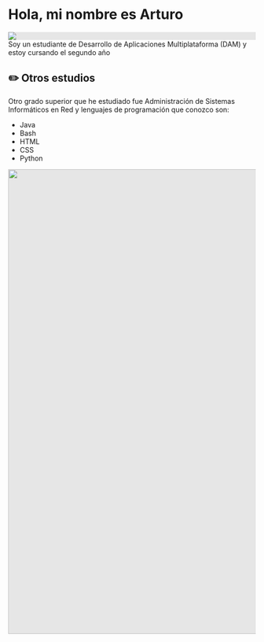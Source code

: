 # Hola, mi nombre es Arturo

<img style="display: block;-webkit-user-select: none;margin: auto;background-color: hsl(0, 0%, 90%);" src="https://github.com/images/mona-whisper.gif"> Soy un estudiante de Desarrollo de Aplicaciones Multiplataforma (DAM) y estoy cursando el segundo año

## ✏️ Otros estudios

Otro grado superior que he estudiado fue Administración de Sistemas Informáticos en Red y lenguajes de programación que conozco son:
- Java
- Bash
- HTML
- CSS
- Python
<div align="center">
<img style="display: block;-webkit-user-select: none;margin: auto;cursor: zoom-in;background-color: hsl(0, 0%, 90%);" src="https://media0.giphy.com/media/v1.Y2lkPTc5MGI3NjExajhoamxvY2o5NmZ5dmF4NTJrZnJ2d28zbnllN3ptOTZubXpqdWFmYiZlcD12MV9pbnRlcm5hbF9naWZfYnlfaWQmY3Q9cw/P6w6nnkUxzQuQ1qyQM/giphy.webp" width="945" height="945">
